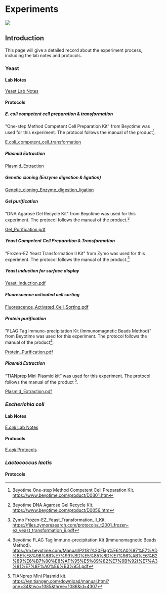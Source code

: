 <div class="h1-bg">
    <h1 class>Experiments</h1>
    <img src="https://static.igem.wiki/teams/4161/wiki/wetlab5-for-bg.png" />
</div>

## Introduction

This page will give a detailed record about the experiment process,
including the lab notes and protocols.  

### Yeast

#### Lab Notes

[Yeast Lab Notes](https://static.igem.wiki/teams/4161/wiki/saccharomyces-cerevisiae-lab-notebook.pdf)
#### Protocols


##### E. coli competent cell preparation & transformation 
"One-step Method Competent Cell Preparation Kit" from Beyotime was used for this experiment. The protocol follows the manual of the product[^1].

[E.coli_competent_cell_transformation](https://static.igem.wiki/teams/4161/wiki/e-coli-competent-cell-transformation.pdf)

##### Plasmid Extraction
[Plasmid_Extraction](https://static.igem.wiki/teams/4161/wiki/plasmid-extraction.pdf)

##### Genetic cloning (Enzyme digestion & ligation) 
[Genetic_cloning_Enzyme_digestion_ligation](https://static.igem.wiki/teams/4161/wiki/genetic-cloning-enzyme-digestion-ligation.pdf)

##### Gel purification 
"DNA Agarose Gel Recycle Kit" from Beyotime was used for this experiment. The protocol follows the manual of the product.[^2]

[Gel_Purification.pdf](https://static.igem.wiki/teams/4161/wiki/gel-purification.pdf)

##### Yeast Competent Cell Preparation & Transformation 
"Frozen-EZ Yeast Transformation II Kit" from Zymo was used for this experiment. The protocol follows the manual of the product.[^3]

##### Yeast induction for surface display 
[Yeast_Induction.pdf](https://static.igem.wiki/teams/4161/wiki/yeast-induction.pdf)

##### Fluorescence activated cell sorting 
[Fluorescence_Activated_Cell_Sorting.pdf](https://static.igem.wiki/teams/4161/wiki/florescence-activated-cell-sorting.pdf)

##### Protein purification 
"FLAG Tag Immuno-precipitation Kit (Immunomagnetic Beads Method)" from Beyotime was used for this experiment. The protocol follows the manual of the product[^4].

[Protein_Purification.pdf](https://static.igem.wiki/teams/4161/wiki/protein-purification.pdf)

##### Plasmid Extraction 
“TIANprep Mini Plasmid kit” was used for this experiment. The protocol follows the manual of the product [^5].

[Plasmid_Extraction.pdf](https://static.igem.wiki/teams/4161/wiki/plasmid-extraction.pdf)


### *Escherichia coli*

#### Lab Notes


[E.*coli* Lab Notes](https://static.igem.wiki/teams/4161/wiki/igem-e-labnotes.pdf)

#### Protocols


[E.*coli* Protocols](https://static.igem.wiki/teams/4161/wiki/igem-e-protocols.pdf)

### *Lactococcus lactis*

#### Protocols


[^1]: Beyotime One-step Method Competent Cell Preparation Kit. <https://www.beyotime.com/product/D0301.htm>

[^2]: Beyotime DNA Agarose Gel Recycle Kit. <https://www.beyotime.com/product/D0056.htm>

[^3]:Zymo Frozen-EZ_Yeast_Transformation_II_Kit. <https://files.zymoresearch.com/protocols/_t2001_frozen-ez_yeast_transformation_ii.pdf>

[^4]: Beyotime FLAG Tag Immuno-precipitation Kit (Immunomagnetic Beads Method). <https://m.beyotime.com/Manual/P2181%20Flag%E6%A0%87%E7%AD%BE%E8%9B%8B%E7%99%BD%E5%85%8D%E7%96%AB%E6%B2%89%E6%B7%80%E8%AF%95%E5%89%82%E7%9B%92(%E7%A3%81%E7%8F%A0%E6%B3%95).pdf>

[^5]:TIANprep Mini Plasmid kit. <https://en.tiangen.com/download/manual.html?one=34&two=1085&three=1086&id=4307>